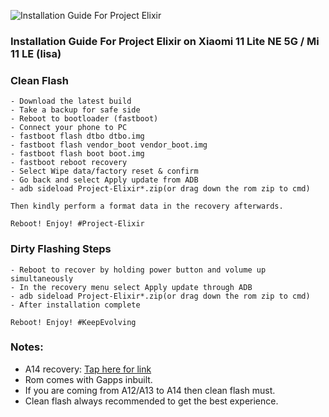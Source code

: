 ![Installation Guide For Project Elixir](https://i.imgur.com/42LxtAl.png)

### Installation Guide For Project Elixir on Xiaomi 11 Lite NE 5G / Mi 11 LE (lisa)

### Clean Flash
```
- Download the latest build
- Take a backup for safe side
- Reboot to bootloader (fastboot)
- Connect your phone to PC
- fastboot flash dtbo dtbo.img
- fastboot flash vendor_boot vendor_boot.img
- fastboot flash boot boot.img
- fastboot reboot recovery
- Select Wipe data/factory reset & confirm
- Go back and select Apply update from ADB
- adb sideload Project-Elixir*.zip(or drag down the rom zip to cmd)

Then kindly perform a format data in the recovery afterwards.

Reboot! Enjoy! #Project-Elixir
```

### Dirty Flashing Steps
```
- Reboot to recover by holding power button and volume up simultaneously
- In the recovery menu select Apply update through ADB
- adb sideload Project-Elixir*.zip(or drag down the rom zip to cmd)
- After installation complete

Reboot! Enjoy! #KeepEvolving
```
### Notes:

- A14 recovery: [Tap here for link]()
- Rom comes with Gapps inbuilt.
- If you are coming from A12/A13 to A14 then clean flash must.
- Clean flash always recommended to get the best experience.
